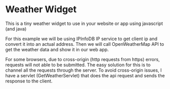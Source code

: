 # Weather Widget
This is a tiny weather widget to use in your website or app using javascript (and java)

For this example we will be using IPInfoDB IP service to get client ip and convert it into an actual address. Then we will call OpenWeatherMap API to get the weather data and show it in our web app.

For some browsers, due to cross-origin (http requests from https) errors, requests will not able to be submitted. The easy solution for this is to channel all the requests through the server. To avoid cross-origin issues, I have a servlet (GetWeatherServlet) that does the api request and sends the response to the client.
